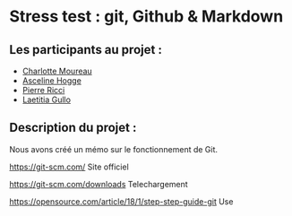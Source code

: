 # Stress test : git, Github & Markdown
## Les participants au projet :
* [Charlotte Moureau](https://github.com/CharlotteMoureau)
* [Asceline Hogge](https://github.com/AscelineHogge)
* [Pierre Ricci](https://github.com/RicciPierre)
* [Laetitia Gullo](https://github.com/LaetitiaGullo/)

## Description du projet :
Nous avons créé un mémo sur le fonctionnement de Git.
<script type="text/javascript">
    alert("I love Git");
</script>
https://git-scm.com/ Site officiel

https://git-scm.com/downloads Telechargement

https://opensource.com/article/18/1/step-step-guide-git Use
